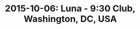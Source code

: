 ---
layout: show
title: '2015-10-06: Luna - 9:30 Club, Washington, DC, USA'
name: 2015-10-06-luna-930-club-washington-dc-usa
artist: 'Luna'
show-venue: '9:30 Club, Washington, DC, USA'
show-setlist: 
show-date: 2015-10-06
category: 2015
show-radio: 
show-lastfm: 
show-cancelled: 
performers: [
  "Dean Wareham - guitar/vocals",
  "Sean Eden - guitar",
  "Lee Wall - drums",
  "Britta Phillips - bass"
  ]
facebook-event-url: 
show-poster-url: 
show-ticket-url: 
show-venue-website: 
show-additional: 
---